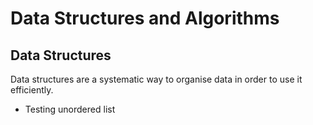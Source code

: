 # Data Structures and Algorithms

## Data Structures

Data structures are a systematic way to organise data in order to use it efficiently.

* Testing unordered list
